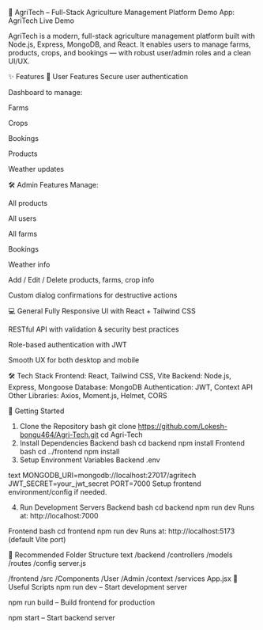 🌱 AgriTech – Full-Stack Agriculture Management Platform
Demo App: AgriTech Live Demo

AgriTech is a modern, full-stack agriculture management platform built with Node.js, Express, MongoDB, and React.
It enables users to manage farms, products, crops, and bookings — with robust user/admin roles and a clean UI/UX.

✨ Features
👤 User Features
Secure user authentication

Dashboard to manage:

Farms

Crops

Bookings

Products

Weather updates

🛠 Admin Features
Manage:

All products

All users

All farms

Bookings

Weather info

Add / Edit / Delete products, farms, crop info

Custom dialog confirmations for destructive actions

💻 General
Fully Responsive UI with React + Tailwind CSS

RESTful API with validation & security best practices

Role-based authentication with JWT

Smooth UX for both desktop and mobile

🛠 Tech Stack
Frontend: React, Tailwind CSS, Vite
Backend: Node.js, Express, Mongoose
Database: MongoDB
Authentication: JWT, Context API
Other Libraries: Axios, Moment.js, Helmet, CORS

🚀 Getting Started
1. Clone the Repository
bash
git clone https://github.com/Lokesh-bongu464/Agri-Tech.git
cd Agri-Tech
2. Install Dependencies
Backend
bash
cd backend
npm install
Frontend
bash
cd ../frontend
npm install
3. Setup Environment Variables
Backend .env

text
MONGODB_URI=mongodb://localhost:27017/agritech
JWT_SECRET=your_jwt_secret
PORT=7000
Setup frontend environment/config if needed.

4. Run Development Servers
Backend
bash
cd backend
npm run dev
Runs at: http://localhost:7000

Frontend
bash
cd frontend
npm run dev
Runs at: http://localhost:5173 (default Vite port)

📂 Recommended Folder Structure
text
/backend
  /controllers
  /models
  /routes
  /config
  server.js

/frontend
  /src
    /Components
    /User
    /Admin
    /context
    /services
  App.jsx
🔧 Useful Scripts
npm run dev – Start development server

npm run build – Build frontend for production

npm start – Start backend server
